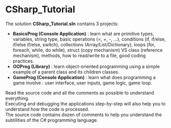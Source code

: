 # CSharp_Tutorial

The solution **CSharp_Tutorial.sln** contains 3 projects:
- **BasicsProg (Console Application)** : learn what are primitive types, variables, string type, basic operations (=, +, -, ...), conditions (if, if/else, if/else if/else, switch), collections (Array/List/Dictionary), loops (for, foreach, while, do while), struct (copy mechanism) VS class (reference mechanism), methods, how to read/write to a file, good coding practices.
- **OOProg (Library)** : learn object-oriented programming using a simple example of a parent class and its children classes.
- **GameProg (Console Application)** : learn what does programming a game involve : user interface, user inputs, game logic, game loop.

Read the source code and all the comments as possible to understand everything.  
Executing and debugging the applications step-by-step will also help you to understand how the code is processed.  
The source code contains dozen of comments to help you understand the subtilities of the C# programming language.
